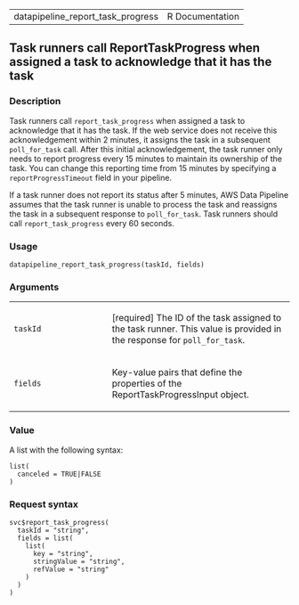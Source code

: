 <table style="width: 100%;">
<tbody>
<tr class="odd">
<td>datapipeline_report_task_progress</td>
<td style="text-align: right;">R Documentation</td>
</tr>
</tbody>
</table>

## Task runners call ReportTaskProgress when assigned a task to acknowledge that it has the task

### Description

Task runners call `report_task_progress` when assigned a task to
acknowledge that it has the task. If the web service does not receive
this acknowledgement within 2 minutes, it assigns the task in a
subsequent `poll_for_task` call. After this initial acknowledgement, the
task runner only needs to report progress every 15 minutes to maintain
its ownership of the task. You can change this reporting time from 15
minutes by specifying a `reportProgressTimeout` field in your pipeline.

If a task runner does not report its status after 5 minutes, AWS Data
Pipeline assumes that the task runner is unable to process the task and
reassigns the task in a subsequent response to `poll_for_task`. Task
runners should call `report_task_progress` every 60 seconds.

### Usage

    datapipeline_report_task_progress(taskId, fields)

### Arguments

<table>
<colgroup>
<col style="width: 35%" />
<col style="width: 65%" />
</colgroup>
<tbody>
<tr class="odd">
<td><code
id="datapipeline_report_task_progress_:_taskId">taskId</code></td>
<td><p>[required] The ID of the task assigned to the task runner. This
value is provided in the response for
<code>poll_for_task</code>.</p></td>
</tr>
<tr class="even">
<td><code
id="datapipeline_report_task_progress_:_fields">fields</code></td>
<td><p>Key-value pairs that define the properties of the
ReportTaskProgressInput object.</p></td>
</tr>
</tbody>
</table>

### Value

A list with the following syntax:

    list(
      canceled = TRUE|FALSE
    )

### Request syntax

    svc$report_task_progress(
      taskId = "string",
      fields = list(
        list(
          key = "string",
          stringValue = "string",
          refValue = "string"
        )
      )
    )

